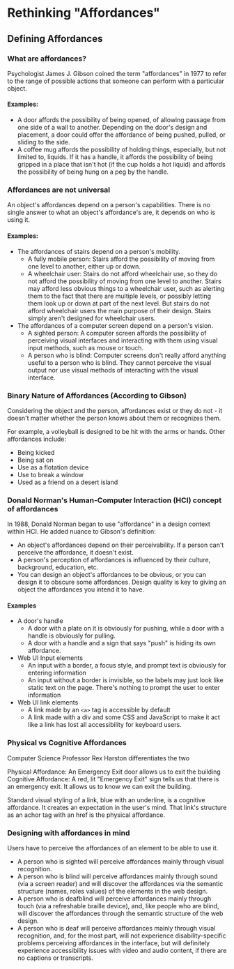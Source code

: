 # Rethinking "Affordances"

## Defining Affordances

### What are affordances?

Psychologist James J. Gibson coined the term "affordances" in 1977 to refer to the range of possible actions that someone can perform with a particular object.

#### Examples:
- A door affords the possibility of being opened, of allowing passage from one side of a wall to another. Depending on the door's design and placement, a door could offer the affordance of being pushed, pulled, or sliding to the side.
- A coffee mug affords the possibility of holding things, especially, but not limited to, liquids. If it has a handle, it affords the possibility of being gripped in a place that isn't hot (if the cup holds a hot liquid) and affords the possibility of being hung on a peg by the handle.

### Affordances are not universal

An object's affordances depend on a person's capabilities. There is no single answer to what an object's affordance's are, it depends on who is using it.

#### Examples:
- The affordances of stairs depend on a person's mobility.
  - A fully mobile person: Stairs afford the possibility of moving from one level to another, either up or down.
  - A wheelchair user: Stairs do not afford wheelchair use, so they do not afford the possibility of moving from one level to another. Stairs may afford less obvious things to a wheelchair user, such as alerting them to the fact that there are multiple levels, or possibly letting them look up or down at part of the next level. But stairs do not afford wheelchair users the main purpose of their design. Stairs simply aren't designed for wheelchair users.
- The affordances of a computer screen depend on a person's vision.
  - A sighted person: A computer screen affords the possibility of perceiving visual interfaces and interacting with them using visual input methods, such as mouse or touch.
  - A person who is blind: Computer screens don't really afford anything useful to a person who is blind. They cannot perceive the visual output nor use visual methods of interacting with the visual interface.

### Binary Nature of Affordances (According to Gibson)

Considering the object and the person, affordances exist or they do not - it doesn't matter whether the person knows about them or recognizes them.

For example, a volleyball is designed to be hit with the arms or hands. Other affordances include:
  - Being kicked
  - Being sat on
  - Use as a flotation device
  - Use to break a window
  - Used as a friend on a desert island

### Donald Norman's Human-Computer Interaction (HCI) concept of affordances

In 1988, Donald Norman began to use "affordance" in a design context within HCI. He added nuance to Gibson's definition:

- An object's affordances depend on their perceivability. If a person can't perceive the affordance, it doesn't exist.
- A person's perception of affordances is influenced by their culture, background, education, etc.
- You can design an object's affordances to be obvious, or you can design it to obscure some affordances. Design quality is key to giving an object the affordances you intend it to have.

#### Examples
- A door's handle
  - A door with a plate on it is obviously for pushing, while a door with a handle is obviously for pulling.
  - A door with a handle and a sign that says "push" is hiding its own affordance.
- Web UI Input elements
  - An input with a border, a focus style, and prompt text is obviously for entering information
  - An input without a border is invisible, so the labels may just look like static text on the page. There's nothing to prompt the user to enter information
- Web UI link elements
  - A link made by an `<a>` tag is accessible by default
  - A link made with a div and some CSS and JavaScript to make it act like a link has lost all accessibility for keyboard users.

### Physical vs Cognitive Affordances

Computer Science Professor Rex Harston differentiates the two

Physical Affordance: An Emergency Exit door allows us to exit the building
Cognitive Affordance: A red, lit "Emergency Exit" sign tells us that there is an emergency exit. It allows us to know we can exit the building.

Standard visual styling of a link, blue with an underline, is a cognitive affordance. It creates an expectation in the user's mind. That link's structure as an achor tag with an href is the physical affordance.

### Designing with affordances in mind

Users have to perceive the affordances of an element to be able to use it.
- A person who is sighted will perceive affordances mainly through visual recognition.
- A person who is blind will perceive affordances mainly through sound (via a screen reader) and will discover the affordances via the semantic structure (names, roles values) of the elements in the web design.
- A person who is deafblind will perceive affordances mainly through touch (via a refreshable braille device), and, like people who are blind, will discover the affordances through the semantic structure of the web design.
- A person who is deaf will perceive affordances mainly through visual recognition, and, for the most part, will not experience disability-specific problems perceiving affordances in the interface, but will definitely experience accessibility issues with video and audio content, if there are no captions or transcripts.

